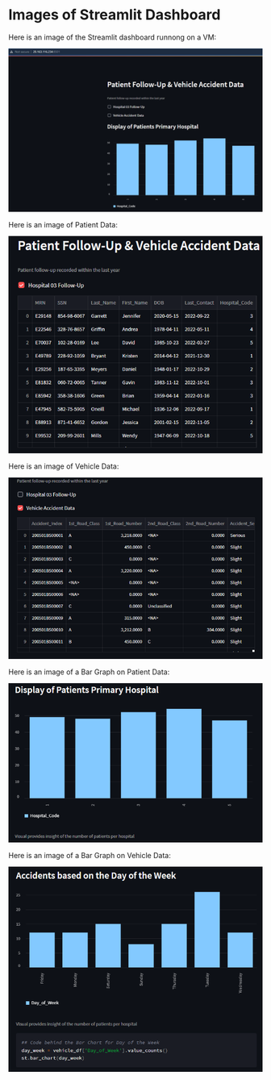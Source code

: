 # Images of Streamlit Dashboard

Here is an image of the Streamlit dashboard runnong on a VM:

![Image1](/images/Stream1.png)

Here is an image of Patient Data:

![Image2](/images/Stream2.png)

Here is an image of Vehicle Data:

![Image3](/images/Stream3.png)

Here is an image of a Bar Graph on Patient Data:

![Image4](/images/Stream4.png)

Here is an image of a Bar Graph on Vehicle Data:

![Image5](/images/Stream5.png)